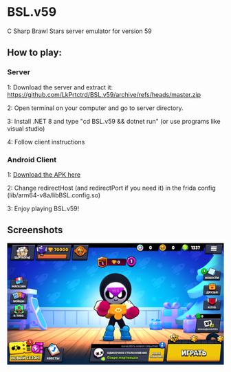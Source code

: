 # BSL.v59
C Sharp Brawl Stars server emulator for version 59

## How to play: ##

### Server ###
1: Download the server and extract it: https://github.com/LkPrtctrd/BSL.v59/archive/refs/heads/master.zip

2: Open terminal on your computer and go to server directory.

3: Install .NET 8 and type "cd BSL.v59 && dotnet run" (or use programs like visual studio)

4: Follow client instructions

### Android Client ###
1: [Download the APK here](https://mega.nz/file/KE0lXbaI#CHHoO3U9mnoZ4f-2PyW9y0Lw9Rljy_JkHPltOHf56so)

2: Change redirectHost (and redirectPort if you need it) in the frida config (lib/arm64-v8a/libBSL.config.so)

3: Enjoy playing BSL.v59!

## Screenshots ##
![BSL.v59](https://raw.githubusercontent.com/LkPrtctrd/BSL.v59/main/Screenshots/menu.png)
